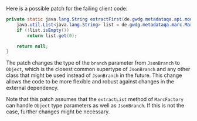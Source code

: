 Here is a possible patch for the failing client code:
```java
private static java.lang.String extractFirst(de.gwdg.metadataqa.api.model.pathcache.JsonPathCache cache, Object branch) {
    java.util.List<java.lang.String> list = de.gwdg.metadataqa.marc.MarcFactory.extractList(cache, branch);
    if (!list.isEmpty())
        return list.get(0);

    return null;
}
```
The patch changes the type of the `branch` parameter from `JsonBranch` to `Object`, which is the closest common supertype of `JsonBranch` and any other class that might be used instead of `JsonBranch` in the future. This change allows the code to be more flexible and robust against changes in the external dependency.

Note that this patch assumes that the `extractList` method of `MarcFactory` can handle `Object` type parameters as well as `JsonBranch`. If this is not the case, further changes might be necessary.